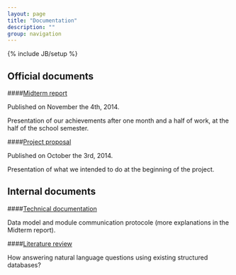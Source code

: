 ```yaml
---
layout: page
title: "Documentation"
description: ""
group: navigation
---
```

{% include JB/setup %}

## Official documents

####[Midterm report](documentation/midtermReport.pdf)

Published on November the 4th, 2014.

Presentation of our achievements after one month and a half of work, at the half
of the school semester.

####[Project proposal](documentation/proposal.pdf)

Published on October the 3rd, 2014.

Presentation of what we intended to do at the beginning of the project.


## Internal documents

####[Technical documentation](https://github.com/ProjetPP/Documentation)

Data model and module communication protocole (more explanations in the Midterm report).

####[Literature review](documentation/pppLiteratureReview_YassineHamoudi.pdf)

How answering natural language questions using existing structured databases?
